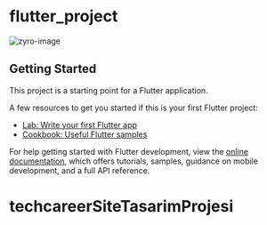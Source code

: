 # flutter_project

![zyro-image](https://user-images.githubusercontent.com/83541512/188287618-79ec1e19-4765-484f-888f-83f088f05757.png)

## Getting Started

This project is a starting point for a Flutter application.

A few resources to get you started if this is your first Flutter project:

- [Lab: Write your first Flutter app](https://docs.flutter.dev/get-started/codelab)
- [Cookbook: Useful Flutter samples](https://docs.flutter.dev/cookbook)

For help getting started with Flutter development, view the
[online documentation](https://docs.flutter.dev/), which offers tutorials,
samples, guidance on mobile development, and a full API reference.
# techcareerSiteTasarimProjesi
